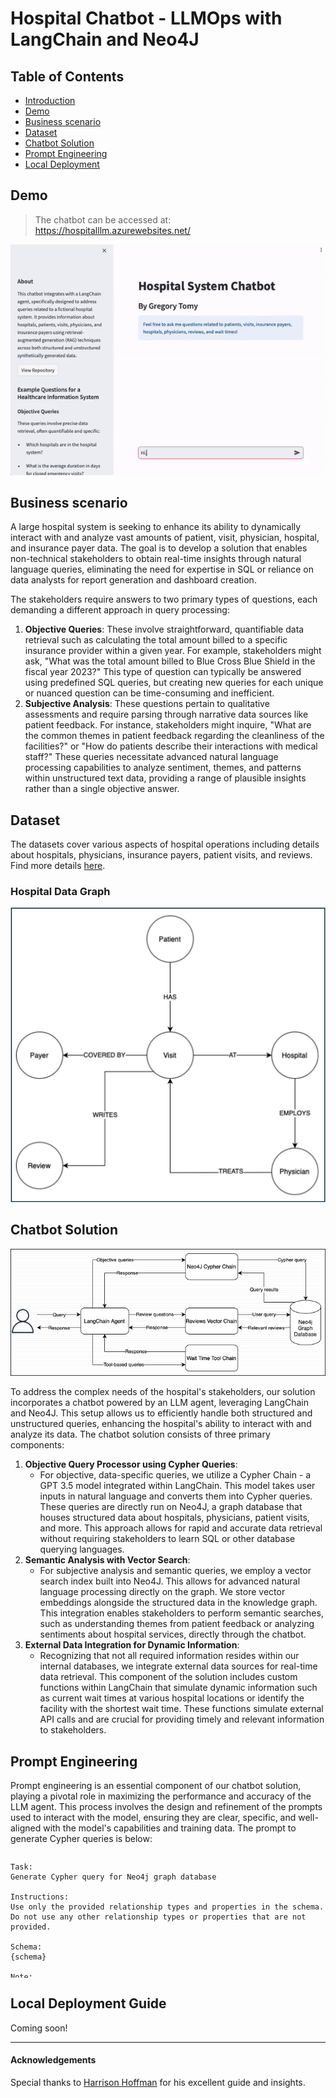 # Hospital Chatbot - LLMOps with LangChain and Neo4J


## Table of Contents
- [Introduction](#introduction)
- [Demo](#demo)
- [Business scenario](#business-scenario)
- [Dataset](#dataset)
- [Chatbot Solution](#chatbot-solution)
- [Prompt Engineering](#prompt-engineering)
- [Local Deployment](#local-deployment-guide)


## Demo
>The chatbot can be accessed at:
https://hospitalllm.azurewebsites.net/

![](images/hospital_chatbot_demo.gif)

## Business scenario
A large hospital system is seeking to enhance its ability to dynamically interact with and analyze vast amounts of patient, visit, physician, hospital, and insurance payer data. The goal is to develop a solution that enables non-technical stakeholders to obtain real-time insights through natural language queries, eliminating the need for expertise in SQL or reliance on data analysts for report generation and dashboard creation.

The stakeholders require answers to two primary types of questions, each demanding a different approach in query processing:

1. **Objective Queries**: These involve straightforward, quantifiable data retrieval such as calculating the total amount billed to a specific insurance provider within a given year. For example, stakeholders might ask, "What was the total amount billed to Blue Cross Blue Shield in the fiscal year 2023?" This type of question can typically be answered using predefined SQL queries, but creating new queries for each unique or nuanced question can be time-consuming and inefficient.
2. **Subjective Analysis**: These questions pertain to qualitative assessments and require parsing through narrative data sources like patient feedback. For instance, stakeholders might inquire, "What are the common themes in patient feedback regarding the cleanliness of the facilities?" or "How do patients describe their interactions with medical staff?" These queries necessitate advanced natural language processing capabilities to analyze sentiment, themes, and patterns within unstructured text data, providing a range of plausible insights rather than a single objective answer.

## Dataset

The datasets cover various aspects of hospital operations including details about hospitals, physicians, insurance payers, patient visits, and reviews. Find more details [here](data/README.md).

### Hospital Data Graph

![](images/hospital_graph_1.png)

## Chatbot Solution

![](images/chatbot_solution.png)

To address the complex needs of the hospital's stakeholders, our solution incorporates a chatbot powered by an LLM agent, leveraging LangChain and Neo4J. This setup allows us to efficiently handle both structured and unstructured queries, enhancing the hospital's ability to interact with and analyze its data. The chatbot solution consists of three primary components:

1. **Objective Query Processor using Cypher Queries**:
    - For objective, data-specific queries, we utilize a Cypher Chain - a GPT 3.5 model integrated within LangChain. This model takes user inputs in natural language and converts them into Cypher queries. These queries are directly run on Neo4J, a graph database that houses structured data about hospitals, physicians, patient visits, and more. This approach allows for rapid and accurate data retrieval without requiring stakeholders to learn SQL or other database querying languages.
2. **Semantic Analysis with Vector Search**:
    - For subjective analysis and semantic queries, we employ a vector search index built into Neo4J. This allows for advanced natural language processing directly on the graph. We store vector embeddings alongside the structured data in the knowledge graph. This integration enables stakeholders to perform semantic searches, such as understanding themes from patient feedback or analyzing sentiments about hospital services, directly through the chatbot.
3. **External Data Integration for Dynamic Information**:
    - Recognizing that not all required information resides within our internal databases, we integrate external data sources for real-time data retrieval. This component of the solution includes custom functions within LangChain that simulate dynamic information such as current wait times at various hospital locations or identify the facility with the shortest wait time. These functions simulate external API calls and are crucial for providing timely and relevant information to stakeholders.

## Prompt Engineering
Prompt engineering is an essential component of our chatbot solution, playing a pivotal role in maximizing the performance and accuracy of the LLM agent. This process involves the design and refinement of the prompts used to interact with the model, ensuring they are clear, specific, and well-aligned with the model's capabilities and training data. The prompt to generate Cypher queries is below:

<div style="overflow-y: scroll; height:200px;">

```text
Task:
Generate Cypher query for Neo4j graph database

Instructions:
Use only the provided relationship types and properties in the schema.
Do not use any other relationship types or properties that are not provided.

Schema:
{schema}

Note:
Do not include any explanations or apologies in your repsponses.
Do not respond to any questions that might ask anything other than for you to construct a Cypher statement.
Do not include any text expect the generated Cypher statement. 
Make sure the direction of the relationship is correct in your queries.
Make sure you alias both entities and relationships properly.
Do not run any queries that would add to or delete from the database.
Make sure to alias all statements that follow as with statement (e.g. WITH v as visit, c.billing_amount as billing_amount)
If you need to divide numbers, make sure to filter the denominator to be non zero.

Examples:
# who is the oldest patient and how old are they?
MATCH (p:Patient)
RETURN p.name AS oldest_patient,
        duration.between(date(p.dob), date()).years AS age

# which physician has billed the least to Cigna
MATCH (p:Payer) <- [c:COVERED_BY] - (v:Visit) - [t:TREATS] - (phy:Physician)
WHERE p.name = 'Cigna'
RETURN phy.name AS physician_name, SUM(c.billing_amount) AS total_billed
ORDER BY total_billed
LIMIT 1

# Which state had the largest percent increase in Cigna visits
# from 2022 to 2023?
MATCH (h:Hospital)<-[:AT]-(v:Visit)-[:COVERED_BY]->(p:Payer)
WHERE p.name = 'Cigna' AND v.admission_date >= '2022-01-01' AND
v.admission_date < '2024-01-01'
WITH h.state_name AS state, COUNT(v) AS visit_count,
     SUM(CASE WHEN v.admission_date >= '2022-01-01' AND
     v.admission_date < '2023-01-01' THEN 1 ELSE 0 END) AS count_2022,
     SUM(CASE WHEN v.admission_date >= '2023-01-01' AND
     v.admission_date < '2024-01-01' THEN 1 ELSE 0 END) AS count_2023
WITH state, visit_count, count_2022, count_2023,
     (toFloat(count_2023) - toFloat(count_2022)) / toFloat(count_2022) * 100
     AS percent_increase
RETURN state, percent_increase
ORDER BY percent_increase DESC
LIMIT 1

# How many non-emergency patients in North Carolina have written reviews?
match (r:Review)<-[:WRITES]-(v:Visit)-[:AT]->(h:Hospital)
where h.state_name = 'NC' and v.admission_type <> 'Emergency'
return count(*)

String category values:
Test results are on of: 'Inconclusive', 'Normal', 'Abnormal'
Visit statuses are one of: 'OPEN', 'DISCHARGED'
Admission Types are one of: 'Elective', 'Emergency', 'Urgent'
Payer names are one of: 'Cigna', 'Blue Cross', 'UnitedHealthCare', 'Medicare', 'Aetna'

A visit is considered open if its status is 'OPEN' and the discharge date is missing.

Use abbreviations when filtering on hospital states (e.g. "Texas" is "TX", "Colorado" is "CO", "North Carolina" is "NC", "Florida" is "FL", "Georgia" is "GA, etc.)

Make sure to use IS NULL or IS NOT NULL when analyzing missing properties.
Never return embedding properties in your queries. You must never include the statement "GROUP BY" in your query. 
Make sure to alias all statements that follow as with statement (e.g. WITH v as visit, c.billing_amount as
billing_amount)

The question is:
{question}

```
</div>

## Local Deployment Guide
Coming soon!

---
#### Acknowledgements
Special thanks to [Harrison Hoffman](https://www.linkedin.com/in/harrison-f-hoffman/) for his excellent guide and insights.